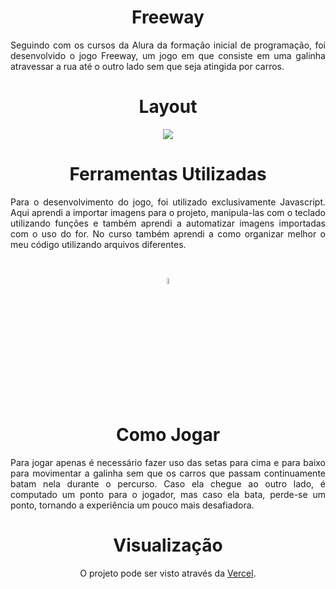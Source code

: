 <h1 align="center">Freeway</h1>

<p align="justify">Seguindo com os cursos da Alura da formação inicial de programação, foi desenvolvido o jogo Freeway, um jogo em que consiste em uma galinha atravessar a rua até o outro lado sem que seja atingida por carros.</p>

<h1 align="center">Layout</h1>

<p align="center"><img src="https://github.com/ismandrade/freeway/assets/134115209/eac23837-3284-409a-9a96-87719ba0fe7a"></p>

<h1 align="center">Ferramentas Utilizadas</h1>

<p align="justify">Para o desenvolvimento do jogo, foi utilizado exclusivamente Javascript. Aqui aprendi a importar imagens para o projeto, manipula-las com o teclado utilizando funções e também aprendi a automatizar imagens importadas com o uso do for. No curso também aprendi a como organizar melhor o meu código utilizando arquivos diferentes.</p>

<br>

<p align="center"><img src="https://camo.githubusercontent.com/528e232c728b497080cbf31d2a7e797caa81e402ff81643f79b2c2c395a29f17/68747470733a2f2f63646e2e6a7364656c6976722e6e65742f67682f64657669636f6e732f64657669636f6e2f69636f6e732f6a6176617363726970742f6a6176617363726970742d706c61696e2e737667" alt="Logo Javascript" width="5%"></p>

<h1 align="center">Como Jogar</h1>

<p align="justify">Para jogar apenas é necessário fazer uso das setas para cima e para baixo para movimentar a galinha sem que os carros que passam continuamente batam nela durante o percurso. Caso ela chegue ao outro lado, é computado um ponto para o jogador, mas caso ela bata, perde-se um ponto, tornando a experiência um pouco mais desafiadora.</p>

<h1 align="center">Visualização</h1>

<p align="center">O projeto pode ser visto através da <a href="https://freeway-beta.vercel.app/">Vercel</a>.</p>

